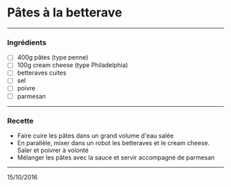 # Pâtes à la betterave

---

### Ingrédients

- [ ] 400g pâtes (type penne)
- [ ] 100g cream cheese (type Philadelphia)
- [ ] betteraves cuites
- [ ] sel
- [ ] poivre
- [ ] parmesan

---

### Recette

- Faire cuire les pâtes dans un grand volume d'eau salée
- En parallèle, mixer dans un robot les betteraves et le cream cheese. Saler et poivrer à volonté
- Mélanger les pâtes avec la sauce et servir accompagné de parmesan

---

15/10/2016
